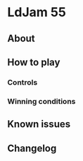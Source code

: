 # LdJam 55
## About

## How to play

### Controls


### Winning conditions


## Known issues


## Changelog
